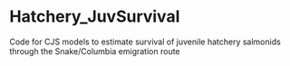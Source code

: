 # Hatchery_JuvSurvival
Code for CJS models to estimate survival of juvenile hatchery salmonids through the Snake/Columbia emigration route
